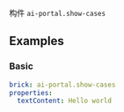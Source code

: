 构件 `ai-portal.show-cases`

## Examples

### Basic

```yaml preview
brick: ai-portal.show-cases
properties:
  textContent: Hello world
```
